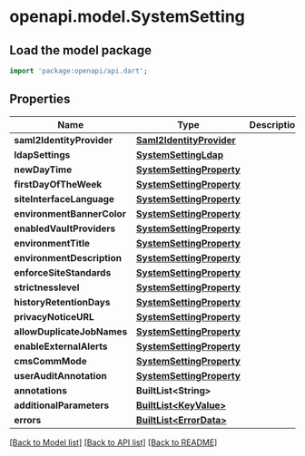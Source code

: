 # openapi.model.SystemSetting

## Load the model package
```dart
import 'package:openapi/api.dart';
```

## Properties
Name | Type | Description | Notes
------------ | ------------- | ------------- | -------------
**saml2IdentityProvider** | [**Saml2IdentityProvider**](Saml2IdentityProvider.md) |  | [optional] 
**ldapSettings** | [**SystemSettingLdap**](SystemSettingLdap.md) |  | [optional] 
**newDayTime** | [**SystemSettingProperty**](SystemSettingProperty.md) |  | [optional] 
**firstDayOfTheWeek** | [**SystemSettingProperty**](SystemSettingProperty.md) |  | [optional] 
**siteInterfaceLanguage** | [**SystemSettingProperty**](SystemSettingProperty.md) |  | [optional] 
**environmentBannerColor** | [**SystemSettingProperty**](SystemSettingProperty.md) |  | [optional] 
**enabledVaultProviders** | [**SystemSettingProperty**](SystemSettingProperty.md) |  | [optional] 
**environmentTitle** | [**SystemSettingProperty**](SystemSettingProperty.md) |  | [optional] 
**environmentDescription** | [**SystemSettingProperty**](SystemSettingProperty.md) |  | [optional] 
**enforceSiteStandards** | [**SystemSettingProperty**](SystemSettingProperty.md) |  | [optional] 
**strictnesslevel** | [**SystemSettingProperty**](SystemSettingProperty.md) |  | [optional] 
**historyRetentionDays** | [**SystemSettingProperty**](SystemSettingProperty.md) |  | [optional] 
**privacyNoticeURL** | [**SystemSettingProperty**](SystemSettingProperty.md) |  | [optional] 
**allowDuplicateJobNames** | [**SystemSettingProperty**](SystemSettingProperty.md) |  | [optional] 
**enableExternalAlerts** | [**SystemSettingProperty**](SystemSettingProperty.md) |  | [optional] 
**cmsCommMode** | [**SystemSettingProperty**](SystemSettingProperty.md) |  | [optional] 
**userAuditAnnotation** | [**SystemSettingProperty**](SystemSettingProperty.md) |  | [optional] 
**annotations** | **BuiltList&lt;String&gt;** |  | [optional] 
**additionalParameters** | [**BuiltList&lt;KeyValue&gt;**](KeyValue.md) |  | [optional] 
**errors** | [**BuiltList&lt;ErrorData&gt;**](ErrorData.md) |  | [optional] 

[[Back to Model list]](../README.md#documentation-for-models) [[Back to API list]](../README.md#documentation-for-api-endpoints) [[Back to README]](../README.md)


